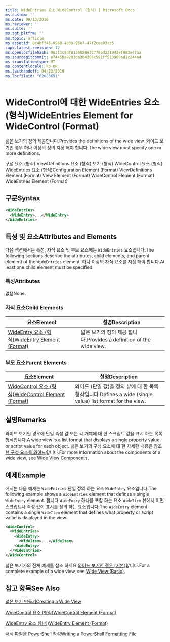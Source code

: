 ```yaml
---
title: WideEntries 요소 WideControl (형식) | Microsoft Docs
ms.custom: ''
ms.date: 09/13/2016
ms.reviewer: ''
ms.suite: ''
ms.tgt_pltfrm: ''
ms.topic: article
ms.assetid: 0c4bff45-0960-4b3a-95e7-47f2cee03ac5
caps.latest.revision: 12
ms.openlocfilehash: 083f3c8df8136858e32778ed231943ef983e47aa
ms.sourcegitcommit: e7445ba8203da304286c591ff513900ad1c244a4
ms.translationtype: MT
ms.contentlocale: ko-KR
ms.lasthandoff: 04/23/2019
ms.locfileid: "62083691"
---
```

# <a name="wideentries-element-for-widecontrol-format"></a><span data-ttu-id="04205-102">WideControl에 대한 WideEntries 요소(형식)</span><span class="sxs-lookup"><span data-stu-id="04205-102">WideEntries Element for WideControl (Format)</span></span>

<span data-ttu-id="04205-103">넓은 보기의 정의 제공합니다.</span><span class="sxs-lookup"><span data-stu-id="04205-103">Provides the definitions of the wide view.</span></span> <span data-ttu-id="04205-104">와이드 보기인 경우 하나 이상의 정의 지정 해야 합니다.</span><span class="sxs-lookup"><span data-stu-id="04205-104">The wide view must specify one or more definitions.</span></span>

<span data-ttu-id="04205-105">구성 요소 (형식) ViewDefinitions 요소 (형식) 보기 (형식) WideControl 요소 (형식) WideEntries 요소 (형식)</span><span class="sxs-lookup"><span data-stu-id="04205-105">Configuration Element (Format) ViewDefinitions Element (Format) View Element (Format) WideControl Element (Format) WideEntries Element (Format)</span></span>

## <a name="syntax"></a><span data-ttu-id="04205-106">구문</span><span class="sxs-lookup"><span data-stu-id="04205-106">Syntax</span></span>

```xml
<WideEntries>
  <WideEntry>...</WideEntry>
</WideEntries>

```

## <a name="attributes-and-elements"></a><span data-ttu-id="04205-107">특성 및 요소</span><span class="sxs-lookup"><span data-stu-id="04205-107">Attributes and Elements</span></span>

<span data-ttu-id="04205-108">다음 섹션에서는 특성, 자식 요소 및 부모 요소에는 `WideEntries` 요소입니다.</span><span class="sxs-lookup"><span data-stu-id="04205-108">The following sections describe the attributes, child elements, and parent element of the `WideEntries` element.</span></span> <span data-ttu-id="04205-109">하나 이상의 자식 요소를 지정 해야 합니다.</span><span class="sxs-lookup"><span data-stu-id="04205-109">At least one child element must be specified.</span></span>

### <a name="attributes"></a><span data-ttu-id="04205-110">특성</span><span class="sxs-lookup"><span data-stu-id="04205-110">Attributes</span></span>

<span data-ttu-id="04205-111">없음</span><span class="sxs-lookup"><span data-stu-id="04205-111">None.</span></span>

### <a name="child-elements"></a><span data-ttu-id="04205-112">자식 요소</span><span class="sxs-lookup"><span data-stu-id="04205-112">Child Elements</span></span>

|<span data-ttu-id="04205-113">요소</span><span class="sxs-lookup"><span data-stu-id="04205-113">Element</span></span>|<span data-ttu-id="04205-114">설명</span><span class="sxs-lookup"><span data-stu-id="04205-114">Description</span></span>|
|-------------|-----------------|
|[<span data-ttu-id="04205-115">WideEntry 요소 (형식)</span><span class="sxs-lookup"><span data-stu-id="04205-115">WideEntry Element (Format)</span></span>](./wideentry-element-for-widecontrol-format.md)|<span data-ttu-id="04205-116">넓은 보기의 정의 제공 합니다.</span><span class="sxs-lookup"><span data-stu-id="04205-116">Provides a definition of the wide view.</span></span>|

### <a name="parent-elements"></a><span data-ttu-id="04205-117">부모 요소</span><span class="sxs-lookup"><span data-stu-id="04205-117">Parent Elements</span></span>

|<span data-ttu-id="04205-118">요소</span><span class="sxs-lookup"><span data-stu-id="04205-118">Element</span></span>|<span data-ttu-id="04205-119">설명</span><span class="sxs-lookup"><span data-stu-id="04205-119">Description</span></span>|
|-------------|-----------------|
|[<span data-ttu-id="04205-120">WideControl 요소 (형식)</span><span class="sxs-lookup"><span data-stu-id="04205-120">WideControl Element (Format)</span></span>](./widecontrol-element-format.md)|<span data-ttu-id="04205-121">와이드 (단일 값)을 정의 뷰에 대 한 목록 형식입니다.</span><span class="sxs-lookup"><span data-stu-id="04205-121">Defines a wide (single value) list format for the view.</span></span>|

## <a name="remarks"></a><span data-ttu-id="04205-122">설명</span><span class="sxs-lookup"><span data-stu-id="04205-122">Remarks</span></span>

<span data-ttu-id="04205-123">와이드 보기인 경우에 단일 속성 값 또는 각 개체에 대 한 스크립트 값을 표시 하는 목록 형식입니다.</span><span class="sxs-lookup"><span data-stu-id="04205-123">A wide view is a list format that displays a single property value or script value for each object.</span></span> <span data-ttu-id="04205-124">넓은 보기의 구성 요소에 대 한 자세한 내용은 참조 [뷰 구성 요소를 와이드](./creating-a-wide-view.md)합니다.</span><span class="sxs-lookup"><span data-stu-id="04205-124">For more information about the components of a wide view, see [Wide View Components](./creating-a-wide-view.md).</span></span>

## <a name="example"></a><span data-ttu-id="04205-125">예제</span><span class="sxs-lookup"><span data-stu-id="04205-125">Example</span></span>

<span data-ttu-id="04205-126">에서는 다음 예제는 `WideEntries` 단일 정의 하는 요소 `WideEntry` 요소입니다.</span><span class="sxs-lookup"><span data-stu-id="04205-126">The following example shows a `WideEntries` element that defines a single `WideEntry` element.</span></span> <span data-ttu-id="04205-127">합니다 `WideEntry` 하나를 포함 하는 요소 `WideItem` 뷰에서 어떤 스크립트나 속성 값이 표시를 정의 하는 요소입니다.</span><span class="sxs-lookup"><span data-stu-id="04205-127">The `WideEntry` element contains a single `WideItem` element that defines what property or script value is displayed in the view.</span></span>

```xml
<WideControl>
  <WideEntries>
    <WideEntry>
      <WideItem>...</WideItem>
    <WideEntry>
  </WideEntries>
</WideControl>
```

<span data-ttu-id="04205-128">넓은 보기가의 전체 예제를 참조 하세요 [와이드 보기인 경우 (기본)](./wide-view-basic.md)합니다.</span><span class="sxs-lookup"><span data-stu-id="04205-128">For a complete example of a wide view, see [Wide View (Basic)](./wide-view-basic.md).</span></span>

## <a name="see-also"></a><span data-ttu-id="04205-129">참고 항목</span><span class="sxs-lookup"><span data-stu-id="04205-129">See Also</span></span>

[<span data-ttu-id="04205-130">넓은 보기 만들기</span><span class="sxs-lookup"><span data-stu-id="04205-130">Creating a Wide View</span></span>](./creating-a-wide-view.md)

[<span data-ttu-id="04205-131">WideControl 요소 (형식)</span><span class="sxs-lookup"><span data-stu-id="04205-131">WideControl Element (Format)</span></span>](./widecontrol-element-format.md)

[<span data-ttu-id="04205-132">WideEntry 요소 (형식)</span><span class="sxs-lookup"><span data-stu-id="04205-132">WideEntry Element (Format)</span></span>](./wideentry-element-for-widecontrol-format.md)

[<span data-ttu-id="04205-133">서식 파일을 PowerShell 작성</span><span class="sxs-lookup"><span data-stu-id="04205-133">Writing a PowerShell Formatting File</span></span>](./writing-a-powershell-formatting-file.md)
